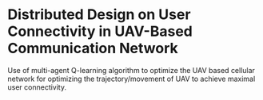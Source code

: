 # Distributed Design on User Connectivity in UAV-Based Communication Network
Use of multi-agent Q-learning algorithm to optimize the UAV based cellular network for optimizing the trajectory/movement of UAV to achieve maximal user connectivity.
